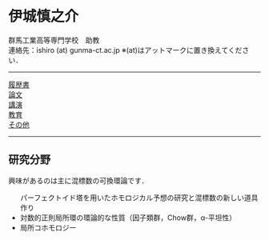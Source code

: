 <html lang="ja">

<meta charset="UTF-8">


<head> 
  <h1> 伊城慎之介</h1> 
  <div class="left"> 
    群馬工業高等専門学校　助教
    <br>  
    連絡先：ishiro (at) gunma-ct.ac.jp
    ※(at)はアットマークに置き換えてください．
  </div>
</head>

<hr>
<body>
  
<div class="wrap">
  <div class="box box1"> <a href="https://math-ishiro.github.io/CVJP.html">履歴書</a> </div>
  <div class="box box2"> <a href="https://math-ishiro.github.io/PapersJP.html">論文</a> </div>
  <div class="box box3"> <a href="https://math-ishiro.github.io/TalksJP.html">講演</a> </div>
  <div class="box box4"> <a href="https://math-ishiro.github.io/Education.html">教育</a> </div>
  <div class="box box5"> <a href="https://math-ishiro.github.io/Others.html">その他</a> </div>
</div>



<hr>

<h2> 研究分野 </h2>

興味があるのは主に混標数の可換環論です．
<ul>
パーフェクトイド塔を用いたホモロジカル予想の研究と混標数の新しい道具作り
<li> 対数的正則局所環の環論的な性質（因子類群，Chow群，α-平坦性）</li>
<li> 局所コホモロジー </li>
</ul>
</body>

